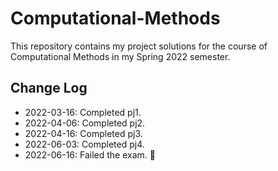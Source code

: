 # Computational-Methods

This repository contains my project solutions for the course of Computational Methods in my Spring 2022 semester.

## Change Log

- 2022-03-16: Completed pj1.
- 2022-04-06: Completed pj2.
- 2022-04-16: Completed pj3.
- 2022-06-03: Completed pj4.
- 2022-06-16: Failed the exam. 💩
